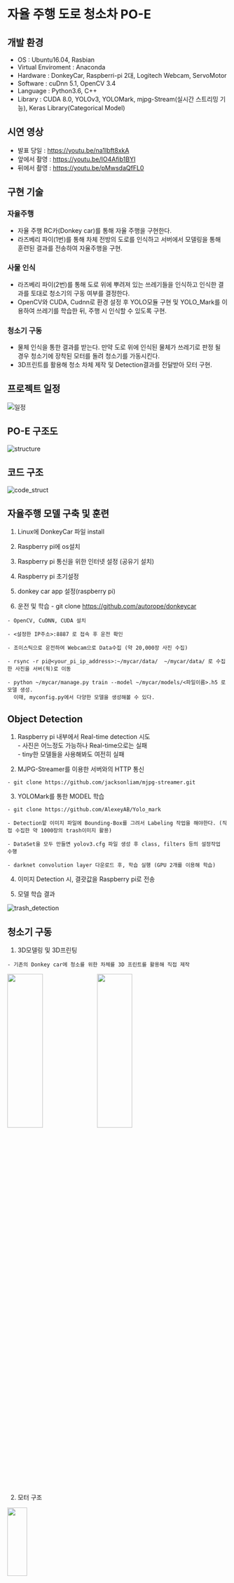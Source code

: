 

# 자율 주행 도로 청소차 PO-E

## 개발 환경
* OS : Ubuntu16.04, Rasbian
* Virtual Enviroment : Anaconda
* Hardware : DonkeyCar, Raspberri-pi 2대, Logitech Webcam, ServoMotor
* Software : cuDnn 5.1, OpenCV 3.4
* Language : Python3.6, C++
* Library : CUDA 8.0, YOLOv3, YOLOMark, mjpg-Stream(실시간 스트리밍 기능), Keras Library(Categorical Model)

## 시연 영상
* 발표 당일 : https://youtu.be/na1Ibft8xkA 
* 앞에서 촬영 : https://youtu.be/IO4Afib1BYI
* 뒤에서 촬영 : https://youtu.be/pMwsdaQfFL0

## 구현 기술
### 자율주행 
* 자율 주행 RC카(Donkey car)를 통해 자율 주행을 구현한다. 
* 라즈베리 파이(1번)를 통해 차체 전방의 도로를 인식하고 서버에서 모델링을 통해 훈련된 결과를 전송하여 자율주행을 구현.

### 사물 인식 
* 라즈베리 파이(2번)를 통해 도로 위에 뿌려져 있는 쓰레기들을 인식하고 인식한 결과를 토대로 청소기의 구동 여부를 결정한다.
* OpenCV와 CUDA, Cudnn로 환경 설정 후 YOLO모듈 구현 및 YOLO_Mark를 이용하여 쓰레기를 학습한 뒤, 주행 시 인식할 수 있도록 구현.

### 청소기 구동
* 물체 인식을 통한 결과를 받는다. 만약 도로 위에 인식된 물체가 쓰레기로 판정 될 경우 청소기에 장착된 모터를 돌려 청소기를 가동시킨다. 
* 3D프린트를 활용해 청소 차체 제작 및 Detection결과를 전달받아 모터 구현.


## 프로젝트 일정
![일정](https://user-images.githubusercontent.com/35826728/85099325-13e66380-b238-11ea-81fa-b8e7355d9f5e.png)


## PO-E 구조도
![structure](https://user-images.githubusercontent.com/35826728/85099368-2c567e00-b238-11ea-8cea-a1fb89f8cf24.png)


## 코드 구조 
![code_struct](https://user-images.githubusercontent.com/35826728/85099383-38424000-b238-11ea-9f2d-4eb1a9bd4816.jpg)

## 자율주행 모델 구축 및 훈련
  1. Linux에 DonkeyCar 파일 install
  
  2. Raspberry pi에 os설치
  
  3. Raspberry pi 통신을 위한 인터넷 설정 (공유기 설치)
  
  4. Raspberry pi 초기설정
  
  5. donkey car app 설정(raspberry pi)
  
  6. 운전 및 학습
    - git clone https://github.com/autorope/donkeycar 
    
    - OpenCV, CuDNN, CUDA 설치
    
    - <설정한 IP주소>:8887 로 접속 후 운전 확인 
    
    - 조이스틱으로 운전하여 Webcam으로 Data수집 (약 20,000장 사진 수집)
    
    - rsync -r pi@<your_pi_ip_address>:~/mycar/data/  ~/mycar/data/ 로 수집한 사진을 서버(웍)로 이동
    
    - python ~/mycar/manage.py train --model ~/mycar/models/<파일이름>.h5 로 모델 생성. 
      이때, myconfig.py에서 다양한 모델을 생성해볼 수 있다.

## Object Detection
  1.  Raspberry pi 내부에서 Real-time detection 시도   
    - 사진은 어느정도 가능하나 Real-time으로는 실패  
    - tiny한 모델들을 사용해봐도 여전히 실패
  
  2. MJPG-Streamer를 이용한 서버와의 HTTP 통신
  
    - git clone https://github.com/jacksonliam/mjpg-streamer.git
  
  3. YOLOMark를 통한 MODEL 학습
  
    - git clone https://github.com/AlexeyAB/Yolo_mark
  
    - Detection할 이미지 파일에 Bounding-Box를 그려서 Labeling 작업을 해야한다. (직접 수집한 약 1000장의 trash이미지 활용)
    
    - DataSet을 모두 만들면 yolov3.cfg 파일 생성 후 class, filters 등의 설정작업 수행
    
    - darknet convolution layer 다운로드 후, 학습 실행 (GPU 2개를 이용해 학습)

  4. 이미지 Detection 시, 결괏값을 Raspberry pi로 전송
  
  5. 모델 학습 결과
   
![trash_detection](https://user-images.githubusercontent.com/35826728/85099397-43956b80-b238-11ea-88f1-abe1f53c3a11.jpg)

   

## 청소기 구동
  1. 3D모델링 및 3D프린팅
```
- 기존의 Donkey car에 청소를 위한 차체를 3D 프린트를 활용해 직접 제작
```
  <img src="https://github.com/juwonchoi/POE-E-project/blob/master/screenshot/modeling.jpg" width="40%" height="30%" align="left"></img>
      
  <img src="https://github.com/juwonchoi/POE-E-project/blob/master/screenshot/trash2.png" width="40%" height="30%"></img>  
      
  2. 모터 구조
  
  <img src="https://github.com/juwonchoi/POE-E-project/blob/master/screenshot/servomotor_structure.jpg" width="30%" height="20%"></img>
